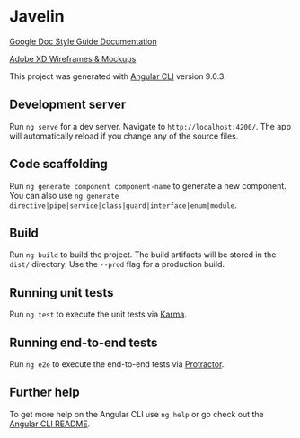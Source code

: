 # Javelin

[Google Doc Style Guide Documentation](https://docs.google.com/document/d/1aKvVkVI6j8MCFJtFOQChQG3EE9meDb9X_STDjTdNUMA/edit?usp=sharing)

[Adobe XD Wireframes & Mockups](https://drive.google.com/drive/folders/1-HOilhQSl0cgzcpN2c24CU8DzRF7mGNs?usp=sharing)

This project was generated with [Angular CLI](https://github.com/angular/angular-cli) version 9.0.3.

## Development server

Run `ng serve` for a dev server. Navigate to `http://localhost:4200/`. The app will automatically reload if you change any of the source files.

## Code scaffolding

Run `ng generate component component-name` to generate a new component. You can also use `ng generate directive|pipe|service|class|guard|interface|enum|module`.

## Build

Run `ng build` to build the project. The build artifacts will be stored in the `dist/` directory. Use the `--prod` flag for a production build.

## Running unit tests

Run `ng test` to execute the unit tests via [Karma](https://karma-runner.github.io).

## Running end-to-end tests

Run `ng e2e` to execute the end-to-end tests via [Protractor](http://www.protractortest.org/).

## Further help

To get more help on the Angular CLI use `ng help` or go check out the [Angular CLI README](https://github.com/angular/angular-cli/blob/master/README.md).
